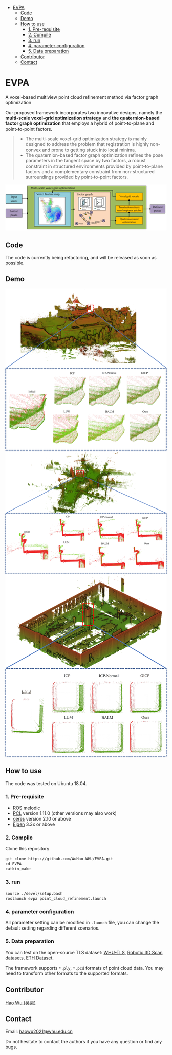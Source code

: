 - [EVPA](#evpa)
  - [Code](#code)
  - [Demo](#demo)
  - [How to use](#how-to-use)
    - [1. Pre-requisite](#1-pre-requisite)
    - [2. Compile](#2-compile)
    - [3. run](#3-run)
    - [4. parameter configuration](#4-parameter-configuration)
    - [5. Data preparation](#5-data-preparation)
  - [Contributor](#contributor)
  - [Contact](#contact)


# EVPA
A voxel-based multiview point cloud refinement method via factor graph optimization

Our proposed framework incorporates two innovative designs, namely the **multi-scale voxel-grid optimization strategy** and **the quaternion-based factor graph optimization** that employs a hybrid of point-to-plane and point-to-point factors. 

> * The multi-scale voxel-grid optimization strategy is mainly designed to address the problem that registration is highly non-convex and prone to getting stuck into local minima. 
> * The quaternion-based factor graph optimization refines the pose parameters in the tangent space by two factors, a robust constraint in structured environments provided by point-to-plane factors and a complementary constraint from non-structured surroundings provided by point-to-point factors.

![overview](./fig/overview2.jpg)

## Code
  The code is currently being refactoring, and will be released as soon as possible.
## Demo

![fig1](./fig/exp_1.jpg)
![fig2](./fig/exp_2.jpg)
![fig3](./fig/exp_3.jpg)


## How to use
The code was tested on Ubuntu 18.04.

### 1. Pre-requisite
   * [ROS](https://wiki.ros.org/melodic/Installation/Ubuntu) melodic
   * [PCL](https://github.com/PointCloudLibrary/pcl) version 1.11.0 (other versions may also work)
   * [ceres](http://ceres-solver.org/installation.html) version 2.10 or above
   * [Eigen](https://eigen.tuxfamily.org/index.php?title=Main_Page) 3.3x or above

### 2. Compile
Clone this repository

```
git clone https://github.com/WuHao-WHU/EVPA.git
cd EVPA
catkin_make
```


### 3. run

```
source ./devel/setup.bash
roslaunch evpa point_cloud_refinement.launch
```
### 4. parameter configuration
All parameter setting can be modified in ``.launch`` file, you can change the default setting regarding different scenarios.

### 5. Data preparation
You can test on the open-source TLS dataset: [WHU-TLS](http://3s.whu.edu.cn/ybs/en/benchmark.htm), [Robotic 3D Scan datasets](http://kos.informatik.uni-osnabrueck.de/3Dscans/), [ETH Dataset](https://prs.igp.ethz.ch/research/completed_projects/automatic_registration_of_point_clouds.html).


The framework supports `*.ply`, `*.pcd` formats of point cloud data. You may need to transform other formats to the supported formats.

## Contributor
[Hao Wu (吴豪)](https://github.com/WuHao-WHU)

## Contact 
Email: haowu2021@whu.edu.cn

Do not hesitate to contact the authors if you have any question or find any bugs.